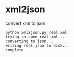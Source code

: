 # xml2json
convert xml to json.

```
python xml2json.py real.xml
trying to open real.xml...
converting to json...
writing real.json to disk...
complete
```

